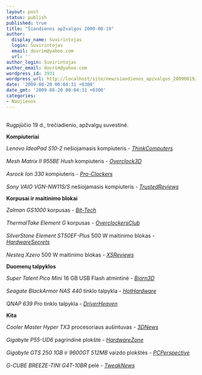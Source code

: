 ```yaml
---
layout: post
status: publish
published: true
title: "Šiandienos apžvalgos 2009-08-19"
author:
  display_name: Suvirintojas
  login: Suvirintojas
  email: dovrim@yahoo.com
  url: ''
author_login: Suvirintojas
author_email: dovrim@yahoo.com
wordpress_id: 3931
wordpress_url: http://localhost/site/new/siandienos_apzvalgos_20090819/
date: '2009-08-20 00:04:31 +0300'
date_gmt: '2009-08-20 00:04:31 +0300'
categories:
- Naujienos
---
```

<p>
<br />Rugpjūčio 19 d., trečiadienio, apžvalgų suvestinė.</p>
<p><b>Kompiuteriai</b></p>
<p><i>Lenovo IdeaPad S10-2</i> nešiojamasis kompiuteris - <i><a class="ns" href="http://www.thinkcomputers.org/index.php?x=reviews&id=1028">ThinkComputers</a></i><br />
<br /><i>Mesh Matrix II 955BE Hush</i> kompiuteris - <i><a class="ns" href="http://overclock3d.net/reviews.php?/misc_content/mesh_matrix_ii_955be_hush_gaming_pc/1">Overclock3D</a></i><br />
<br /><i>Asrock Ion 330</i> kompiuteris - <i><a class="ns" href="http://pro-clockers.com/systems/461-asrock-ion-330-nettop-pc.html">Pro-Clockers</a></i><br />
<br /><i>Sony VAIO VGN-NW11S/S</i> nešiojamasis kompiuteris - <i><a class="ns" href="http://www.trustedreviews.com/laptops/review/2009/08/19/Sony-VAIO-VGN-NW11S-S---15-5in-Laptop/p1">TrustedReviews</a></i></p>
<p><b>Korpusai ir maitinimo blokai</b></p>
<p><i>Zalman GS1000</i> korpusas - <i><a class="ns" href="http://www.bit-tech.net/hardware/cases/2009/08/19/zalman-gs1000-plus-case-review/1">Bit-Tech</a></i><br />
<br /><i>ThermalTake Element G</i> korpusas - <i><a class="ns" href="http://www.overclockersclub.com/reviews/thermaltake_element_g_review/">OverclockersClub</a></i><br />
<br /><i>SilverStone Element ST50EF-Plus</i> 500 W maitinimo blokas - <i><a class="ns" href="http://www.hardwaresecrets.com/article/788">HardwareSecrets</a></i><br />
<br /><i>Nesteq Xzero</i> 500 W maitinimo blokas - <i><a class="ns" href="http://www.xsreviews.co.uk/reviews/power-supply-units/nesteq-xzero-500w/">XSReviews</a></i></p>
<p><b>Duomenų talpyklos</b></p>
<p><i>Super Talent Pico Mini</i> 16 GB USB Flash atmintinė - <i><a class="ns" href="http://www.bjorn3d.com/read.php?cID=1646">Bjorn3D</a></i><br />
<br /><i>Seagate BlackArmor NAS 440</i> tinklo talpykla - <i><a class="ns" href="http://hothardware.com/Articles/Seagate-BlackArmor-NAS-440-NAS-Device/">HotHardware</a></i><br />
<br /><i>QNAP 639 Pro</i> tinklo talpykla - <i><a class="ns" href="http://www.driverheaven.net/reviews.php?reviewid=827">DriverHeaven</a></i></p>
<p><b>Kita</b></p>
<p><i>Cooler Master Hyper TX3</i> procesoriaus aušintuvas - <i><a class="ns" href="http://www.3dnews.ru/cooling/cooler_master_hyper_tx3/">3DNews</a></i><br />
<br /><i>Gigabyte P55-UD6</i> pagrindinė plokštė - <i><a class="ns" href="http://hardwarezone.com/articles/view.php?cid=6&id=2980">HardwareZone</a></i><br />
<br /><i>Gigabyte GTS 250 1GB</i> ir <i>9600GT 512MB</i> vaizdo plokštės - <i><a class="ns" href="http://www.pcper.com/article.php?aid=758&type=expert">PCPerspective</a></i><br />
<br /><i>G-CUBE BREEZE-TINI G4T-10BR</i> pelė - <i><a class="ns" href="http://www.tweaknews.net/reviews/g-cube_breeze-tini_ladies_wireless_mouse/">TweakNews</a></i></p>
